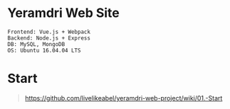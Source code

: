 # Yeramdri Web Site
    Frontend: Vue.js + Webpack
    Backend: Node.js + Express
    DB: MySQL, MongoDB
    OS: Ubuntu 16.04.04 LTS
# Start
> <https://github.com/livelikeabel/yeramdri-web-project/wiki/01.-Start>
